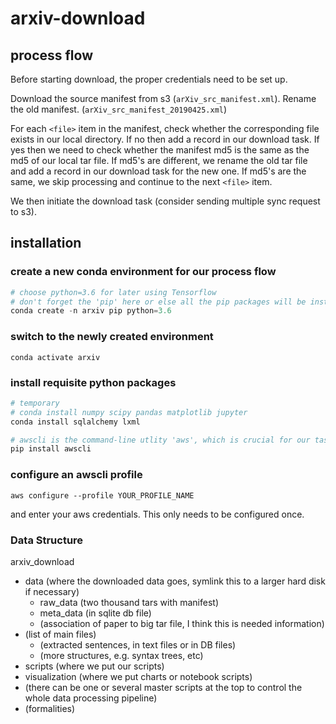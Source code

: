 # arxiv-download

## process flow

Before starting download, the proper credentials need to be set up.

Download the source manifest from s3 (`arXiv_src_manifest.xml`). Rename the old manifest. (`arXiv_src_manifest_20190425.xml`)

For each `<file>` item in the manifest, check whether the corresponding file exists in our local directory. If no then add a record in our download task. If yes then we need to check whether the manifest md5 is the same as the md5 of our local tar file. If md5's are different, we rename the old tar file and add a record in our download task for the new one. If md5's are the same, we skip processing and continue to the next `<file>` item.

We then initiate the download task (consider sending multiple sync request to s3).

## installation

### create a new conda environment for our process flow
```python
# choose python=3.6 for later using Tensorflow
# don't forget the 'pip' here or else all the pip packages will be installed to the base environment
conda create -n arxiv pip python=3.6
```

### switch to the newly created environment
```
conda activate arxiv
```

### install requisite python packages
```python
# temporary
# conda install numpy scipy pandas matplotlib jupyter
conda install sqlalchemy lxml

# awscli is the command-line utlity 'aws', which is crucial for our task
pip install awscli
```

### configure an awscli profile
```
aws configure --profile YOUR_PROFILE_NAME
```
and enter your aws credentials. This only needs to be configured once.

### Data Structure
 arxiv_download
  - data (where the downloaded data goes, symlink this to a larger hard disk if necessary)
     - raw_data (two thousand tars with manifest)
     - meta_data (in sqlite db file)
     - (association of paper to big tar file, I think this is needed information)
 - (list of main files)
     - (extracted sentences, in text files or in DB files)
     - (more structures, e.g. syntax trees, etc)
  - scripts (where we put our scripts)
  - visualization (where we put charts or notebook scripts)
  - (there can be one or several master scripts at the top to control
 the whole data processing pipeline)
  - (formalities)
